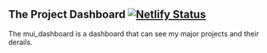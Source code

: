 ## The Project Dashboard [![Netlify Status](https://api.netlify.com/api/v1/badges/453cb692-8940-428f-b5f5-ce5b458410cb/deploy-status)](https://app.netlify.com/sites/mui-dashboard-react/deploys)

<p>The mui_dashboard is a dashboard that can see my major projects and their derails.</p>

